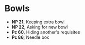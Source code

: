 # Bowls

-   **NP 21,** Keeping extra bowl
-   **NP 22,** Asking for new bowl
-   **Pc 60,** Hiding another's requisites
-   **Pc 86,** Needle box

